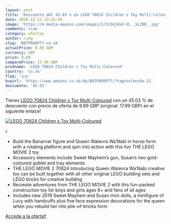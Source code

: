 ```yaml
---
layout: post
title: 'Descuento del 45.03 % en LEGO 70824 Children s Toy Multi-Coloured'
date: 2020-12-12 13:35:59
image: 'https://m.media-amazon.com/images/I/515GjkkX-VL._SL200_.jpg'
comments: true
category: ofertas
author: ring
slug: 'B07FNS6P77-co.uk'
actualPrice: 9.89 GBP
currency: GBP
price: 9.89
comparePrice: 17.99 GBP
prodname: 'LEGO 70824 Children s Toy Multi-Coloured'
country: 'co.uk'
flag: '🇬🇧'
buyurl: 'https://www.amazon.co.uk/dp/B07FNS6P77/?tag=tolees0a-21'
descuento: '45.03'
---
```


Tienes [LEGO 70824 Children s Toy Multi-Coloured](https://www.amazon.co.uk/dp/B07FNS6P77/?tag=tolees0a-21) con un 45.03 % de descuento con precio de oferta de 9.89 GBP (original: 17.99 GBP) en el siguiente enlace!

[![LEGO 70824 Children s Toy Multi-Coloured](https://m.media-amazon.com/images/I/515GjkkX-VL._SL200_.jpg)](https://www.amazon.co.uk/dp/B07FNS6P77/?tag=tolees0a-21)

ℹ️:

- Build the Banarnar figure and Queen Watevra Wa’Nabi in horse form with a rotating platform and spin into action with this fun THE LEGO MOVIE 2 toy
- Accessory elements include Sweet Mayhem’s gun, Susan’s two gold-coloured goblet and tray elements
- THE LEGO MOVIE 2 70824 Introducing Queen Watevra Wa’Nabi creative toy can be built together with all other original LEGO building sets and LEGO bricks for creative building
- Recreate adventures from THE LEGO MOVIE 2 with this fun-packed construction toy for boys and girls ages 6+ and fans of all ages
- Includes new 2019 Sweet Mayhem and Susan mini-dolls, a minifigure of Lucy with handcuffs plus five face expression decorations for the queen when you rebuild her into pile-of-bricks form

[Accede a la oferta!!](https://www.amazon.co.uk/dp/B07FNS6P77/?tag=tolees0a-21)
